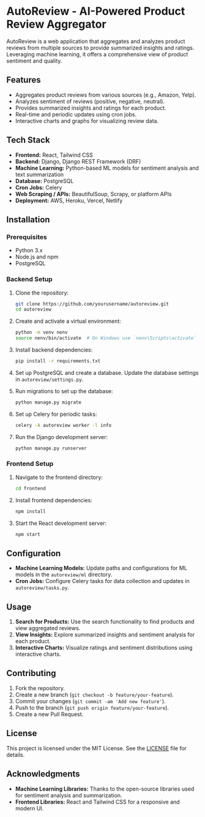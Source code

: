 # AutoReview - AI-Powered Product Review Aggregator

AutoReview is a web application that aggregates and analyzes product reviews from multiple sources to provide summarized insights and ratings. Leveraging machine learning, it offers a comprehensive view of product sentiment and quality.

## Features

- Aggregates product reviews from various sources (e.g., Amazon, Yelp).
- Analyzes sentiment of reviews (positive, negative, neutral).
- Provides summarized insights and ratings for each product.
- Real-time and periodic updates using cron jobs.
- Interactive charts and graphs for visualizing review data.

## Tech Stack

- **Frontend:** React, Tailwind CSS
- **Backend:** Django, Django REST Framework (DRF)
- **Machine Learning:** Python-based ML models for sentiment analysis and text summarization
- **Database:** PostgreSQL
- **Cron Jobs:** Celery
- **Web Scraping / APIs:** BeautifulSoup, Scrapy, or platform APIs
- **Deployment:** AWS, Heroku, Vercel, Netlify

## Installation

### Prerequisites

- Python 3.x
- Node.js and npm
- PostgreSQL

### Backend Setup

1. Clone the repository:
   ```bash
   git clone https://github.com/yourusername/autoreview.git
   cd autoreview
   ```

2. Create and activate a virtual environment:
   ```bash
   python -m venv nenv
   source nenv/bin/activate  # On Windows use `nenv\Scripts\activate`
   ```

3. Install backend dependencies:
   ```bash
   pip install -r requirements.txt
   ```

4. Set up PostgreSQL and create a database. Update the database settings in `autoreview/settings.py`.

5. Run migrations to set up the database:
   ```bash
   python manage.py migrate
   ```

6. Set up Celery for periodic tasks:
   ```bash
   celery -A autoreview worker -l info
   ```

7. Run the Django development server:
   ```bash
   python manage.py runserver
   ```

### Frontend Setup

1. Navigate to the frontend directory:
   ```bash
   cd frontend
   ```

2. Install frontend dependencies:
   ```bash
   npm install
   ```

3. Start the React development server:
   ```bash
   npm start
   ```

## Configuration

- **Machine Learning Models:** Update paths and configurations for ML models in the `autoreview/ml` directory.
- **Cron Jobs:** Configure Celery tasks for data collection and updates in `autoreview/tasks.py`.

## Usage

1. **Search for Products:** Use the search functionality to find products and view aggregated reviews.
2. **View Insights:** Explore summarized insights and sentiment analysis for each product.
3. **Interactive Charts:** Visualize ratings and sentiment distributions using interactive charts.

## Contributing

1. Fork the repository.
2. Create a new branch (`git checkout -b feature/your-feature`).
3. Commit your changes (`git commit -am 'Add new feature'`).
4. Push to the branch (`git push origin feature/your-feature`).
5. Create a new Pull Request.

## License

This project is licensed under the MIT License. See the [LICENSE](LICENSE) file for details.

## Acknowledgments

- **Machine Learning Libraries:** Thanks to the open-source libraries used for sentiment analysis and summarization.
- **Frontend Libraries:** React and Tailwind CSS for a responsive and modern UI.
